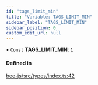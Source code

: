 ```yaml
---
id: "tags_limit_min"
title: "Variable: TAGS_LIMIT_MIN"
sidebar_label: "TAGS_LIMIT_MIN"
sidebar_position: 0
custom_edit_url: null
---
```


• `Const` **TAGS\_LIMIT\_MIN**: ``1``

#### Defined in

[bee-js/src/types/index.ts:42](https://github.com/ethersphere/bee-js/blob/ae6a776/src/types/index.ts#L42)
